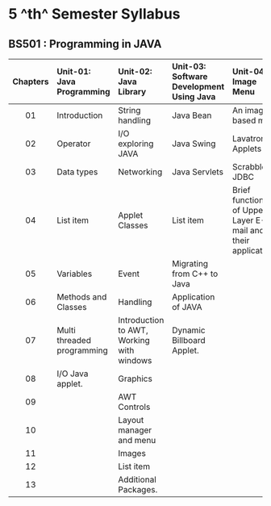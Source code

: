 #  5 ^th^ Semester Syllabus

##  BS501 : Programming in JAVA

 **Chapters** | **Unit-01: Java Programming** | **Unit-02: Java Library** | **Unit-03: Software Development Using Java** | **Unit-04: Image Menu** 
 :---: | :--- | :--- | :--- | :--- |
 01 | Introduction |String handling | Java Bean | An image based menu
 02 | Operator |I/O exploring JAVA | Java Swing | Lavatron Applets
 03 | Data types |Networking | Java Servlets | Scrabblets JDBC
 04 | List item |Applet Classes | List item | Brief functioning of Upper Layer E-mail and their applications.
 05 | Variables |Event | Migrating from C++ to Java
 06 | Methods and Classes |Handling | Application of JAVA
 07 | Multi threaded programming |Introduction to AWT, Working with windows | Dynamic Billboard Applet.
 08 | I/O Java applet. |Graphics
 09 | | AWT Controls
 10 | | Layout manager and menu
 11 | | Images
 12 | | List item
 13 | | Additional Packages.

 ## 
